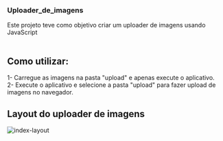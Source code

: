 ### Uploader_de_imagens <br />
Este projeto teve como objetivo criar um uploader de imagens usando JavaScript
<br /><br />
## Como utilizar:
1- Carregue as imagens na pasta "upload" e apenas execute o aplicativo. <br />
2- Execute o aplicativo e selecione a pasta "upload" para fazer upload de imagens no navegador.

## Layout do uploader de imagens
![index-layout](https://user-images.githubusercontent.com/95611970/187524759-713c0f6c-7fc7-481e-8b3a-be680c21cb41.jpg)
